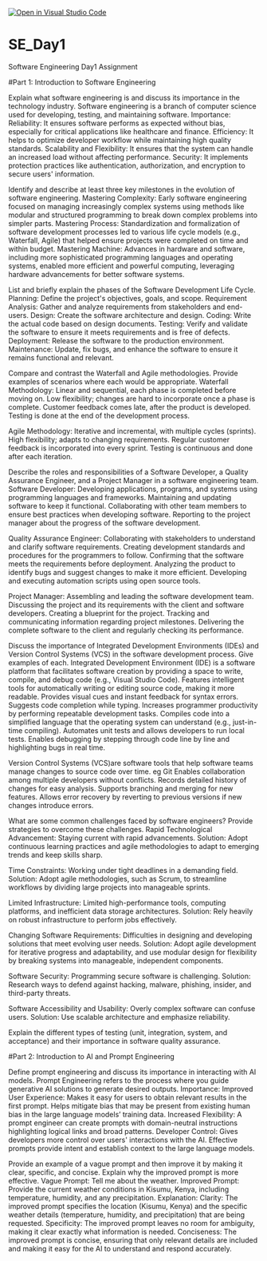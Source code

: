 [![Open in Visual Studio Code](https://classroom.github.com/assets/open-in-vscode-2e0aaae1b6195c2367325f4f02e2d04e9abb55f0b24a779b69b11b9e10269abc.svg)](https://classroom.github.com/online_ide?assignment_repo_id=18391151&assignment_repo_type=AssignmentRepo)
# SE_Day1
Software Engineering Day1 Assignment

#Part 1: Introduction to Software Engineering

Explain what software engineering is and discuss its importance in the technology industry.
Software engineering is a branch of computer science used for developing, testing, and maintaining software.
Importance:
Reliability: It ensures software performs as expected without bias, especially for critical applications like healthcare and finance.
Efficiency: It helps to optimize developer workflow while maintaining high quality standards.
Scalability and Flexibility: It ensures that the system can handle an increased load without affecting performance.
Security: It implements protection practices like authentication, authorization, and encryption to secure users' information.

Identify and describe at least three key milestones in the evolution of software engineering.
Mastering Complexity: Early software engineering focused on managing increasingly complex systems using methods like modular and structured programming to break down complex problems into simpler parts.
Mastering Process: Standardization and formalization of software development processes led to various life cycle models (e.g., Waterfall, Agile) that helped ensure projects were completed on time and within budget.
Mastering Machine: Advances in hardware and software, including more sophisticated programming languages and operating systems, enabled more efficient and powerful computing, leveraging hardware advancements for better software systems.

List and briefly explain the phases of the Software Development Life Cycle.
Planning: Define the project's objectives, goals, and scope.
Requirement Analysis: Gather and analyze requirements from stakeholders and end-users.
Design: Create the software architecture and design.
Coding: Write the actual code based on design documents.
Testing: Verify and validate the software to ensure it meets requirements and is free of defects.
Deployment: Release the software to the production environment.
Maintenance: Update, fix bugs, and enhance the software to ensure it remains functional and relevant.

Compare and contrast the Waterfall and Agile methodologies. Provide examples of scenarios where each would be appropriate.
Waterfall Methodology:
Linear and sequential, each phase is completed before moving on.
Low flexibility; changes are hard to incorporate once a phase is complete.
Customer feedback comes late, after the product is developed.
Testing is done at the end of the development process.

Agile Methodology:
Iterative and incremental, with multiple cycles (sprints).
High flexibility; adapts to changing requirements.
Regular customer feedback is incorporated into every sprint.
Testing is continuous and done after each iteration.

Describe the roles and responsibilities of a Software Developer, a Quality Assurance Engineer, and a Project Manager in a software engineering team.
Software Developer:
Developing applications, programs, and systems using programming languages and frameworks.
Maintaining and updating software to keep it functional.
Collaborating with other team members to ensure best practices when developing software.
Reporting to the project manager about the progress of the software development.

Quality Assurance Engineer:
Collaborating with stakeholders to understand and clarify software requirements.
Creating development standards and procedures for the programmers to follow.
Confirming that the software meets the requirements before deployment.
Analyzing the product to identify bugs and suggest changes to make it more efficient.
Developing and executing automation scripts using open source tools.

Project Manager:
Assembling and leading the software development team.
Discussing the project and its requirements with the client and software developers.
Creating a blueprint for the project.
Tracking and communicating information regarding project milestones.
Delivering the complete software to the client and regularly checking its performance.

Discuss the importance of Integrated Development Environments (IDEs) and Version Control Systems (VCS) in the software development process. Give examples of each.
Integrated Development Environment (IDE) is a software platform that facilitates software creation by providing a space to write, compile, and debug code (e.g., Visual Studio Code).
Features intelligent tools for automatically writing or editing source code, making it more readable.
Provides visual cues and instant feedback for syntax errors.
Suggests code completion while typing.
Increases programmer productivity by performing repeatable development tasks.
Compiles code into a simplified language that the operating system can understand (e.g., just-in-time compiling).
Automates unit tests and allows developers to run local tests.
Enables debugging by stepping through code line by line and highlighting bugs in real time.

Version Control Systems (VCS)are software tools that help software teams manage changes to source code over time. eg Git
Enables collaboration among multiple developers without conflicts.
Records detailed history of changes for easy analysis.
Supports branching and merging for new features.
Allows error recovery by reverting to previous versions if new changes introduce errors.

What are some common challenges faced by software engineers? Provide strategies to overcome these challenges.
Rapid Technological Advancement: Staying current with rapid advancements.
Solution: Adopt continuous learning practices and agile methodologies to adapt to emerging trends and keep skills sharp.

Time Constraints: Working under tight deadlines in a demanding field.
Solution: Adopt agile methodologies, such as Scrum, to streamline workflows by dividing large projects into manageable sprints.

Limited Infrastructure: Limited high-performance tools, computing platforms, and inefficient data storage architectures.
Solution: Rely heavily on robust infrastructure to perform jobs effectively.

Changing Software Requirements: Difficulties in designing and developing solutions that meet evolving user needs.
Solution: Adopt agile development for iterative progress and adaptability, and use modular design for flexibility by breaking systems into manageable, independent components.

Software Security: Programming secure software is challenging.
Solution: Research ways to defend against hacking, malware, phishing, insider, and third-party threats.

Software Accessibility and Usability: Overly complex software can confuse users.
Solution: Use scalable architecture and emphasize reliability.

Explain the different types of testing (unit, integration, system, and acceptance) and their importance in software quality assurance.


#Part 2: Introduction to AI and Prompt Engineering


Define prompt engineering and discuss its importance in interacting with AI models.
Prompt Engineering refers to the process where you guide generative AI solutions to generate desired outputs.
Importance:
Improved User Experience: Makes it easy for users to obtain relevant results in the first prompt. Helps mitigate bias that may be present from existing human bias in the large language models’ training data.
Increased Flexibility: A prompt engineer can create prompts with domain-neutral instructions highlighting logical links and broad patterns.
Developer Control: Gives developers more control over users' interactions with the AI. Effective prompts provide intent and establish context to the large language models.

Provide an example of a vague prompt and then improve it by making it clear, specific, and concise. Explain why the improved prompt is more effective.
Vague Prompt: Tell me about the weather.
Improved Prompt: Provide the current weather conditions in Kisumu, Kenya, including temperature, humidity, and any precipitation.
Explanation:
Clarity: The improved prompt specifies the location (Kisumu, Kenya) and the specific weather details (temperature, humidity, and precipitation) that are being requested.
Specificity: The improved prompt leaves no room for ambiguity, making it clear exactly what information is needed.
Conciseness: The improved prompt is concise, ensuring that only relevant details are included and making it easy for the AI to understand and respond accurately.
